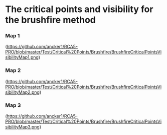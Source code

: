 # The critical points and visibility for the brushfire method

### Map 1

(https://github.com/ancker1/RCA5-PRO/blob/master/Test/Critical%20Points/Brushfire/BrushfireCriticalPointsVisibilityMap1.png)

### Map 2

(https://github.com/ancker1/RCA5-PRO/blob/master/Test/Critical%20Points/Brushfire/BrushfireCriticalPointsVisibilityMap2.png)

### Map 3

(https://github.com/ancker1/RCA5-PRO/blob/master/Test/Critical%20Points/Brushfire/BrushfireCriticalPointsVisibilityMap3.png)
